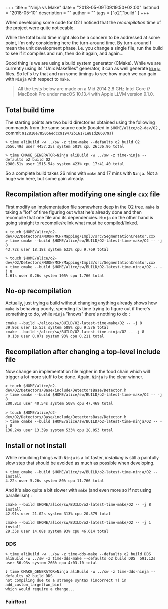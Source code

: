 +++
title = "Ninja vs Make"
date = "2018-05-09T09:19:50+02:00"
lastmod = "2018-05-10"
description = ""
author = ""
tags = ["o2","build" ]
+++

When developing some code for O2 I noticed that the _recompilation_ time of the project were quite noticeable. 

While the total build time might also be a concern to be addressed at some point, I'm only considering here the  turn-around time. By turn-around I mean the unit development phase, i.e. you change a single file, run the build to see if it compiles and run, then do it again, and again...

Good thing is we are using a build system generator (CMake). While we are currently using its "Unix Makefiles" generator, it can as well generate [`Ninja`](https://Ninja-build.org) files. So let's try that and run some timings to see how much we can gain with `Ninja` with respect to `make`.

> All the tests below are made on a Mid 2014 2,8 GHz Intel Core i7 MacBook Pro under macOS 10.13.4 with Apple LLVM version 9.1.0.

## Total build time

The starting points are two build directories obtained using the following commands from the same source code (located in `$HOME/alice/o2-dev/O2` , commit `912810e785056edcc919472b16171e81d266079a`)

```
> time aliBuild -w ../sw -z time-make --defaults o2 build O2  
3556.49s user 4457.25s system 501% cpu 26:36.96 total
```

```    
> time CMAKE_GENERATOR=Ninja aliBuild -w ../sw -z time-ninja --defaults o2 build O2  
2980.51s user 1515.54s system 423% cpu 17:41.40 total
```

So a complete build takes 26 mins with `make` and 17 mins with `Ninja`. Not a huge win here, but some gain already.

## Recompilation after modifying one single `cxx` file

First modify an implementation file somewhere deep in the O2 tree. `make` is taking a "lot" of time figuring out what he's already done and then recompile that one file and its dependencies. `Ninja` on the other hand is going straight to recompile/relink what must be compiled/linked.

```
> touch $HOME/alice/o2-dev/O2/Detectors/MUON/MCH/Mapping/Impl3/src/SegmentationCreator.cxx
> time cmake --build $HOME/alice/sw/BUILD/O2-latest-time-make/O2 -- -j 8
43.72s user 18.18s system 633% cpu 9.769 total
```

```
> touch $HOME/alice/o2-dev/O2/Detectors/MUON/MCH/Mapping/Impl3/src/SegmentationCreator.cxx
> time cmake --build $HOME/alice/sw/BUILD/O2-latest-time-ninja/O2 -- -j 8
1.61s user 0.26s system 105% cpu 1.766 total
```

## No-op recompilation

Actually, just trying a build without changing anything already shows how `make` is behaving poorly, spending its time trying to figure out if there's something to do, while `Ninja` "knows" there's nothing to do :

```
cmake --build ~/alice/sw/BUILD/O2-latest-time-make/O2 -- -j 8
39.86s user 16.53s system 588% cpu 9.576 total
cmake --build ~/alice/sw/BUILD/O2-latest-time-ninja/O2 -- -j 8
 0.13s user 0.07s system 93% cpu 0.211 total
```

## Recompilation after changing a top-level include file

Now change an implementation file higher in the food chain which will trigger a lot more stuff to be done. Again, `Ninja` is the clear winner.

```
> touch $HOME/alice/o2-dev/O2/Detectors/Base/include/DetectorsBase/Detector.h
> time cmake --build $HOME/alice/sw/BUILD/o2-latest-time-make/O2 -- -j 8
200.81s user 40.54s system 508% cpu 47.469 total
```

```
> touch $HOME/alice/o2-dev/O2/Detectors/Base/include/DetectorsBase/Detector.h
> time cmake --build $HOME/alice/sw/BUILD/o2-latest-time-ninja/O2 -- -j 8
136.24s user 13.39s system 533% cpu 28.053 total
```

## Install or not install

While rebuilding things with `Ninja` is a lot faster, _installing_ is still a painfully slow step that should be avoided as much as possible when developing.

```
> time cmake --build $HOME/alice/sw/BUILD/o2-latest-time-ninja/O2 -- install
4.22s user 5.26s system 80% cpu 11.766 total
```

And it's also quite a bit slower with `make` (and even more so if not using parallelism) :

```
cmake --build $HOME/alice/sw/BUILD/o2-latest-time-make/O2 -- -j 8 install
42.91s user 21.02s system 313% cpu 20.379 total

cmake --build $HOME/alice/sw/BUILD/o2-latest-time-make/O2 -- -j 1 install
29.35s user 14.08s system 93% cpu 46.614 total
```

### DDS

```
> time aliBuild -w ../sw -z time-dds-make --defaults o2 build DDS
aliBuild -w ../sw -z time-dds-make --defaults o2 build DDS  591.12s user 56.93s system 266% cpu 4:03.10 total

❯ time CMAKE_GENERATOR=Ninja aliBuild -w ../sw -z time-dds-ninja --defaults o2 build DDS
not compiling due to a strange syntax (incorrect ?) in add_custom_target(wn_bin)
which would require a change...
```

### FairRoot

